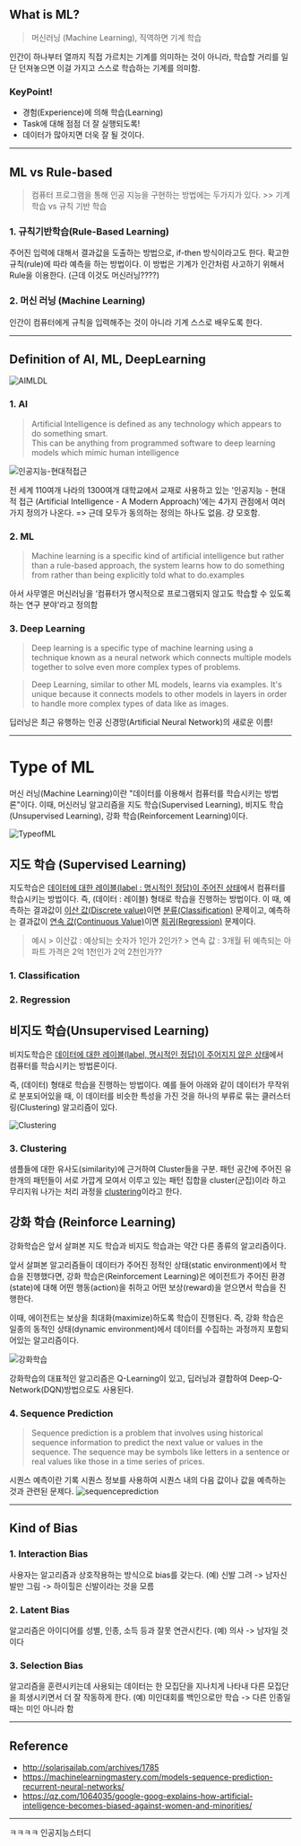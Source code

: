 ## What is ML?

> 머신러닝 (Machine Learning), 직역하면 기계 학습

인간이 하나부터 열까지 직접 가르치는 기계를 의미하는 것이 아니라, 학습할 거리를 일단 던져놓으면 이걸 가지고 스스로 학습하는 기계를 의미함.

### KeyPoint!
- 경험(Experience)에 의해 학습(Learning)
- Task에 대해 점점 더 잘 실행되도록!
- 데이터가 많아지면 더욱 잘 될 것이다.


---

## ML vs Rule-based

> 컴퓨터 프로그램을 통해 인공 지능을 구현하는 방법에는 두가지가 있다.
    >> 기계 학습 vs 규칙 기반 학습

### 1. 규칙기반학습(Rule-Based Learning)
주어진 입력에 대해서 결과값을 도출하는 방법으로, if-then 방식이라고도 한다. 확고한 규칙(rule)에 따라 예측을 하는 방법이다.
이 방법은 기계가 인간처럼 사고하기 위해서 Rule을 이용한다. (근데 이것도 머신러닝????)

### 2. 머신 러닝 (Machine Learning)
인간이 컴퓨터에게 규칙을 입력해주는 것이 아니라 기계 스스로 배우도록 한다.


---

## Definition of AI, ML, DeepLearning

![AIMLDL](https://pbs.twimg.com/media/DLVm9nTXkAECS_S.png)

### 1. AI
> Artificial Intelligence is defined as any technology which appears to do something smart. </br> This can be anything from programmed software to deep learning models which mimic human intelligence

![인공지능-현대적접근](https://image.aladin.co.kr/product/7616/19/cover500/k442434518_1.jpg)

전 세계 110여개 나라의 1300여개 대학교에서 교재로 사용하고 있는 '인공지능 - 현대적 접근 (Artificial Intelligence - A Modern Approach)'에는 4가지 관점에서 여러가지 정의가 나온다.
=> 근데 모두가 동의하는 정의는 하나도 없음. 걍 모호함.

### 2. ML


> Machine learning is a specific kind of artificial intelligence but rather than a rule-based approach, the system learns how to do something from rather than being explicitly told what to do.examples

아서 사무엘은 머신러닝을 ‘컴퓨터가 명시적으로 프로그램되지 않고도 학습할 수 있도록 하는 연구 분야'라고 정의함


### 3. Deep Learning

> Deep learning is a specific type of machine learning using a technique known as a neural network which connects multiple models together to solve even more complex types of problems.

> Deep Learning, similar to other ML models, learns via examples. It's unique because it connects models to other models in layers in order to handle more complex types of data like as images.

딥러닝은 최근 유행하는 인공 신경망(Artificial Neural Network)의 새로운 이름!


---

# Type of ML
머신 러닝(Machine Learning)이란 "데이터를 이용해서 컴퓨터를 학습시키는 방법론"이다. 이때, 머신러닝 알고리즘을 지도 학습(Supervised Learning), 비지도 학습(Unsupervised Learning), 강화 학습(Reinforcement Learning)이다.

![TypeofML](http://solarisailab.com/wp-content/uploads/2017/06/supervsied_unsupervised_reinforcement.jpg)

## 지도 학습 (Supervised Learning)
지도학습은 <u>데이터에 대한 레이블(label : 명시적인 정답)이 주어진 상태</u>에서 컴퓨터를 학습시키는 방법이다.
즉, (데이터 : 레이블) 형태로 학습을 진행하는 방법이다. 이 때, 예측하는 결과값이 <u>이산 값(Discrete value)</u>이면 <u>분류(Classification)</u> 문제이고, 예측하는 결과값이 <u>연속 값(Continuous Value)</u>이면 <u>회귀(Regression)</u> 문제이다.

> 예시
    > 이산값 : 예상되는 숫자가 1인가 2인가?
    > 연속 값 : 3개월 뒤 예측되는 아파트 가격은 2억 1천인가 2억 2천인가??

### 1. Classification


### 2. Regression


## 비지도 학습(Unsupervised Learning)
비지도학습은 <u>데이터에 대한 레이블(label, 명시적인 정답)이 주어지지 않은 상태</u>에서 컴퓨터를 학습시키는 방법론이다.

즉, (데이터) 형태로 학습을 진행하는 방법이다. 예를 들어 아래와 같이 데이터가 무작위로 분포되어있을 때, 이 데이터를 비슷한 특성을 가진 것을 하나의 부류로 묶는 클러스터링(Clustering) 알고리즘이 있다.

![Clustering](http://solarisailab.com/wp-content/uploads/2017/06/unsupervised_learning.jpg)

### 3. Clustering
샘플들에 대한 유사도(similarity)에 근거하여 Cluster들을 구분. 패턴 공간에 주어진 유한개의 패턴들이 서로 가깝게 모여서 이루고 있는 패턴 집합을 cluster(군집)이라 하고 무리지워 나가는 처리 과정을 <u>clustering</u>이라고 한다.

## 강화 학습 (Reinforce Learning)
강화학습은 앞서 살펴본 지도 학습과 비지도 학습과는 약간 다른 종류의 알고리즘이다.

앞서 살펴본 알고리즘들이 데이터가 주어진 정적인 상태(static environment)에서 학습을 진행했다면, 강화 학습은(Reinforcement Learning)은 에이전트가 주어진 환경(state)에 대해 어떤 행동(action)을 취하고 어떤 보상(reward)을 얻으면서 학습을 진행한다.

이때, 에이전트는 보상을 최대화(maximize)하도록 학습이 진행된다. 즉, 강화 학습은 일종의 동적인 상태(dynamic environment)에서 데이터를 수집하는 과정까지 포함되어있는 알고리즘이다.

![강화학습](http://solarisailab.com/wp-content/uploads/2015/11/%EA%B0%95%ED%99%94%ED%95%99%EC%8A%B5.jpg)

강화학습의 대표적인 알고리즘은 Q-Learning이 있고, 딥러닝과 결합하여 Deep-Q-Network(DQN)방법으로도 사용된다.


### 4. Sequence Prediction
> Sequence prediction is a problem that involves using historical sequence information to predict the next value or values in the sequence. The sequence may be symbols like letters in a sentence or real values like those in a time series of prices.

시퀀스 예측이란 기록 시퀀스 정보를 사용하여 시퀀스 내의 다음 값이나 값을 예측하는 것과 관련된 문제다.
![sequenceprediction](https://3qeqpr26caki16dnhd19sv6by6v-wpengine.netdna-ssl.com/wp-content/uploads/2017/07/Many-to-Many-Sequence-Prediction-Model-1.png)

---

## Kind of Bias

### 1. Interaction Bias
사용자는 알고리즘과 상호작용하는 방식으로 bias를 갖는다.
(예) 신발 그려 -> 남자신발만 그림 -> 하이힐은 신발이라는 것을 모름

### 2. Latent Bias
알고리즘은 아이디어를 성별, 인종, 소득 등과 잘못 연관시킨다.
(예) 의사 -> 남자일 것이다

### 3. Selection Bias
알고리즘을 훈련시키는데 사용되는 데이터는 한 모집단을 지나치게 나타내 다른 모집단을 희생시키면서 더 잘 작동하게 한다.
(예) 미인대회를 백인으로만 학습 -> 다른 인종일때는 미인 아니라 함

---
## Reference
- <http://solarisailab.com/archives/1785>
- <https://machinelearningmastery.com/models-sequence-prediction-recurrent-neural-networks/>
- <https://qz.com/1064035/google-goog-explains-how-artificial-intelligence-becomes-biased-against-women-and-minorities/>

---
ㅋㅋㅋㅋ
인공지능스터디
